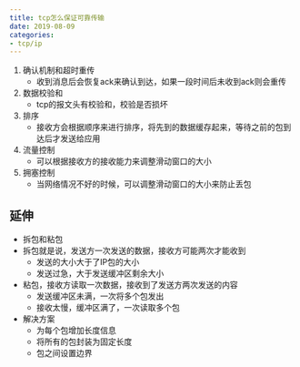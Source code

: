 ```yaml
--- 
title: tcp怎么保证可靠传输 
date: 2019-08-09
categories: 
- tcp/ip 
---
```

1. 确认机制和超时重传
    * 收到消息后会恢复ack来确认到达，如果一段时间后未收到ack则会重传
2. 数据校验和
    * tcp的报文头有校验和，校验是否损坏
3. 排序
    * 接收方会根据顺序来进行排序，将先到的数据缓存起来，等待之前的包到达后才发送给应用
4. 流量控制
    * 可以根据接收方的接收能力来调整滑动窗口的大小
5. 拥塞控制
    * 当网络情况不好的时候，可以调整滑动窗口的大小来防止丢包

## 延伸
* 拆包和粘包
* 拆包就是说，发送方一次发送的数据，接收方可能两次才能收到
    * 发送的大小大于了IP包的大小
    * 发送过急，大于发送缓冲区剩余大小
* 粘包，接收方读取一次数据，接收到了发送方两次发送的内容
    * 发送缓冲区未满，一次将多个包发出
    * 接收太慢，缓冲区满了，一次读取多个包
* 解决方案
    * 为每个包增加长度信息
    * 将所有的包封装为固定长度
    * 包之间设置边界
